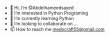 - 👋 Hi, I’m @Abdelhameedsayed
- 👀 I’m interested in Python Programing
- 🌱 I’m currently learning Python
- 💞️ I’m looking to collaborate on ...
- 📫 How to reach me medocraft55@gmail.com

<!---
Abdelhameedsayed/Abdelhameedsayed is a ✨ special ✨ repository because its `README.md` (this file) appears on your GitHub profile.
You can click the Preview link to take a look at your changes.
--->
